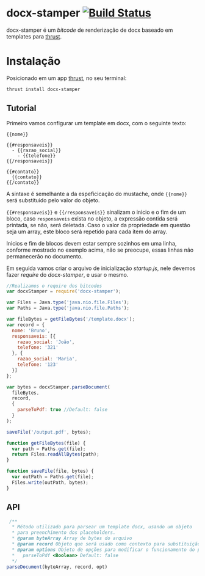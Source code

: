 docx-stamper [![Build Status](https://travis-ci.org/thrust-bitcodes/docx-stamper.svg?branch=master)](https://travis-ci.org/thrust-bitcodes/docx-stamper)
===============

docx-stamper é um *bitcode* de renderização de docx baseado em templates para [thrust](https://github.com/thrustjs/thrust).

# Instalação

Posicionado em um app [thrust](https://github.com/thrustjs/thrust), no seu terminal:

```bash
thrust install docx-stamper
```

## Tutorial

Primeiro vamos configurar um template em docx, com o seguinte texto:

```
{{nome}}

{{#responsaveis}}
  - {{razao_social}}
    - {{telefone}}
{{/responsaveis}}

{{#contato}}
  {{contato}}
{{/contato}}
```
A sintaxe é semelhante a da espeficicação do mustache, onde `{{nome}}` será substituido pelo valor do objeto.

`{{#responsaveis}}` e `{{/responsaveis}}` sinalizam o inicio e o fim de um bloco, caso `responsaveis` exista no objeto, a expressão contida será printada, se não, será deletada.
Caso o valor da propriedade em questão seja um array, este bloco será repetido para cada item do array.

Inicios e fim de blocos devem estar sempre sozinhos em uma linha, conforme mostrado no exemplo acima, não se preocupe, essas linhas não permanecerão no documento.

Em seguida vamos criar o arquivo de inicialização *startup.js*, nele devemos fazer *require* do *docx-stamper*, e usar o mesmo.

```javascript
//Realizamos o require dos bitcodes
var docxStamper = require('docx-stamper');

var Files = Java.type('java.nio.file.Files');
var Paths = Java.type('java.nio.file.Paths');

var fileBytes = getFileBytes('/template.docx');
var record = {
  nome: 'Bruno',
  responsaveis: [{
    razao_social: 'João',
    telefone: '321'
  }, {
    razao_social: 'Maria',
    telefone: '123'
  }]
};

var bytes = docxStamper.parseDocument(
  fileBytes,
  record,
  {
    parseToPdf: true //Default: false
  }
);

saveFile('/output.pdf', bytes);

function getFileBytes(file) {
  var path = Paths.get(file);
  return Files.readAllBytes(path);
}

function saveFile(file, bytes) {
  var outPath = Paths.get(file);
  Files.write(outPath, bytes);
}


```

## API

```javascript
 /**
  * Método utilizado para parsear um template docx, usando um objeto
  * para preenchimento dos placeholders.
  * @param byteArray Array de bytes do arquivo
  * @param record Objeto que será usado como contexto para substituição dos placeholders
  * @param options Objeto de opções para modificar o funcionamento do parser. 
  *   parseToPdf <Boolean> Default: false
  */
parseDocument(byteArray, record, opt)
```